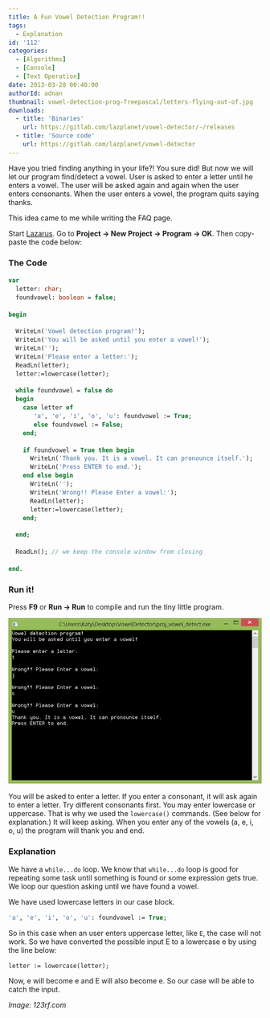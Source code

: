 ```yaml
---
title: A Fun Vowel Detection Program!!
tags:
  - Explanation
id: '112'
categories:
  - [Algorithms]
  - [Console]
  - [Text Operation]
date: 2013-03-28 00:40:00
authorId: adnan
thumbnail: vowel-detection-prog-freepascal/letters-flying-out-of.jpg
downloads:
  - title: 'Binaries'
    url: https://gitlab.com/lazplanet/vowel-detector/-/releases
  - title: 'Source code'
    url: https://gitlab.com/lazplanet/vowel-detector
---
```


Have you tried finding anything in your life?! You sure did! But now we will let our program find/detect a vowel. User is asked to enter a letter until he enters a vowel. The user will be asked again and again when the user enters consonants. When the user enters a vowel, the program quits saying thanks.
<!-- more -->


This idea came to me while writing the FAQ page.

Start [Lazarus](https://lazarus-ide.org). Go to **Project -> New Project -> Program -> OK**. Then copy-paste the code below:

### The Code

```pascal
var
  letter: char;
  foundvowel: boolean = false;

begin

  WriteLn('Vowel detection program!');
  WriteLn('You will be asked until you enter a vowel!');
  WriteLn('');
  WriteLn('Please enter a letter:');
  ReadLn(letter);
  letter:=lowercase(letter);

  while foundvowel = false do
  begin
    case letter of
       'a', 'e', 'i', 'o', 'u': foundvowel := True;
       else foundvowel := False;
    end;

    if foundvowel = True then begin
      WriteLn('Thank you. It is a vowel. It can pronounce itself.');
      WriteLn('Press ENTER to end.');
    end else begin
      WriteLn('');
      WriteLn('Wrong!! Please Enter a vowel:');
      ReadLn(letter);
      letter:=lowercase(letter);
    end;

  end;

  ReadLn(); // we keep the console window from closing

end.
```


### Run it!

Press **F9** or **Run -> Run** to compile and run the tiny little program.


![](vowel-detection-prog-freepascal/VowelDetector-lazarus-fpc.gif)


You will be asked to enter a letter. If you enter a consonant, it will ask again to enter a letter. Try different consonants first. You may enter lowercase or uppercase. That is why we used the `lowercase()` commands. (See below for explanation.) It will keep asking. When you enter any of the vowels (a, e, i, o, u) the program will thank you and end.


### Explanation

We have a `while...do` loop. We know that `while...do` loop is good for repeating some task until something is found or some expression gets true. We loop our question asking until we have found a vowel.

We have used lowercase letters in our case block.

```pascal
'a', 'e', 'i', 'o', 'u': foundvowel := True;
```

So in this case when an user enters uppercase letter, like `E`, the case will not work. So we have converted the possible input E to a lowercase e by using the line below:

```pascal
letter := lowercase(letter);
```

Now, e will become e and E will also become e. So our case will be able to catch the input.


_Image: 123rf.com_
